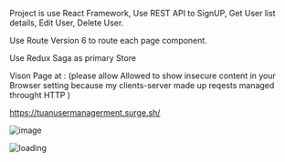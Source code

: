 Project is use React Framework, Use REST API to SignUP, Get User list details, Edit User, Delete User. 

Use Route Version 6 to route each page component. 

Use Redux Saga as primary Store

Vison Page  at : (please allow Allowed to show insecure content in your Browser setting because my clients-server made up reqests managed throught HTTP ) 


https://tuanusermanagerment.surge.sh/

![image](https://user-images.githubusercontent.com/75282610/167276241-27a677f7-7211-4d0e-a0c8-f1314f5c9ac0.png)


![loading](https://user-images.githubusercontent.com/75282610/167276366-85481d4c-a9c8-4124-9a1e-68be1cbebe48.gif)
